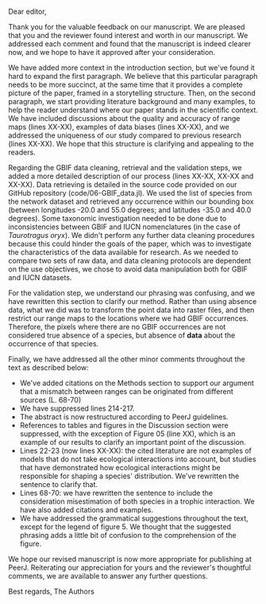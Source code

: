 Dear editor,

Thank you for the valuable feedback on our manuscript. We are pleased that you
and the reviewer found interest and worth in our manuscript. We addressed each comment and found that the manuscript is indeed clearer now, and we hope to have it approved after your consideration.

We have added more context in the introduction section, but we've found it hard
to expand the first paragraph. We believe that this particular paragraph needs
to be more succinct, at the same time that it provides a complete picture of the
paper, framed in a storytelling structure. Then, on the second paragraph, we
start providing literature background and many examples, to help the reader
understand where our paper stands in the scientific context. We have included
discussions about the quality and accuracy of range maps (lines XX-XX), examples
of data biases (lines XX-XX), and we addressed the uniqueness of our study
compared to previous research (lines XX-XX). We hope that this structure is
clarifying and appealing to the readers.

Regarding the GBIF data cleaning, retrieval and the validation steps, we added a
more detailed description of our process (lines XX-XX, XX-XX and XX-XX). Data
retrieving is detailed in the source code provided on our GitHub repository
(code/06-GBIF_data.jl). We used the list of species from the network dataset and
retrieved any occurrence within our bounding box (between longitudes -20.0 and
55.0 degrees; and latitudes -35.0 and 40.0 degrees). Some taxonomic
investigation needed to be done due to inconsistencies between GBIF and IUCN
nomenclatures (in the case of _Taurotragus oryx_). We didn't perform any further
data cleaning procedures because this could hinder the goals of the paper, which
was to investigate the characteristics of the data available for research. As we
needed to compare two sets of raw data, and data cleaning protocols are
dependent on the use objectives, we chose to avoid data manipulation both for
GBIF and IUCN datasets.

For the validation step, we understand our phrasing was confusing, and we have
rewritten this section to clarify our method. Rather than using
absence data, what we did was to transform the point data into raster files, and
then restrict our range maps to the locations where we had GBIF occurrences.
Therefore, the pixels where there are no GBIF occurrences are not considered
true absence of a species, but absence of **data** about the occurrence of that
species.

Finally, we have addressed all the other minor comments throughout the text as
described below:
- We've added citations on the Methods section to support our argument that a
  mismatch between ranges can be originated from different sources (L. 68-70)
- We have suppressed lines 214-217.
- The abstract is now restructured according to PeerJ guidelines.
- References to tables and figures in the Discussion section were suppressed,
  with the exception of Figure 05 (line XX), which is an example of our results
  to clarify an important point of the discussion.
- Lines 22-23 (now lines XX-XX): the cited literature are not examples of models
  that do not take ecological interactions into account, but studies that have
  demonstrated how ecological interactions might be responsible for shaping a
  species' distribution. We've rewritten the sentence to clarify that.
-  Lines 68-70: we have rewritten the sentence to include the consideration
   misestimation of both species in a trophic interaction. We have also added
   citations and examples.
- We have addressed the grammatical suggestions throughout the text, except for
  the legend of figure 5. We thought that the suggested phrasing adds a little
  bit of confusion to the comprehension of the figure.

We hope our revised manuscript is now more appropriate for publishing at PeerJ.
Reiterating our appreciation for yours and the reviewer's thoughtful comments,
we are available to answer any further questions.

Best regards,
The Authors
